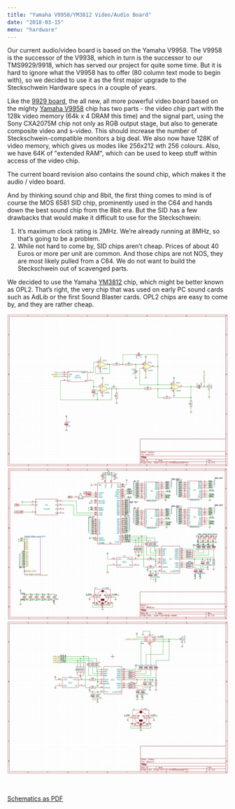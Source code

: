 ```yaml
---
title: "Yamaha V9958/YM3812 Video/Audio Board"
date: "2018-03-15"
menu: "hardware"
---
```


Our current audio/video board is based on the Yamaha V9958. The V9958 is the successor of the V9938, which in turn is the successor to our TMS9929/9918, which has served our project for quite some time. But it is hard to ignore what the V9958 has to offer (80 column text mode to begin with), so we decided to use it as the first major upgrade to the Steckschwein Hardware specs in a couple of years.

Like the [9929 board](http://steckschwein.de/hardware/tms9929-video-display-processor/), the all new, all more powerful video board based on the mighty [Yamaha V9958](https://www.msx.org/wiki/Yamaha_V9958) chip has two parts - the video chip part with the 128k video memory (64k x 4 DRAM this time) and the signal part, using the Sony CXA2075M chip not only as RGB output stage, but also to generate composite video and s-video. This should increase the number of Steckschwein-compatible monitors a big deal. We also now have 128K of video memory, which gives us modes like 256x212 wth 256 colours. Also, we have 64K of "extended RAM", which can be used to keep stuff within access of the video chip.

The current board revision also contains the sound chip, which makes it the audio / video board.

And by thinking sound chip and 8bit, the first thing comes to mind is of course the MOS 6581 SID chip, prominently used in the C64 and hands down the best sound chip from the 8bit era. But the SID has a few drawbacks that would make it difficult to use for the Steckschwein:

1. It’s maximum clock rating is 2MHz. We’re already running at 8MHz, so that’s going to be a problem.
2. While not hard to come by, SID chips aren’t cheap. Prices of about 40 Euros or more per unit are common. And those chips are not NOS, they are most likely pulled from a C64. We do not want to build the Steckschwein out of scavenged parts.

We decided to use the Yamaha [YM3812](https://en.wikipedia.org/wiki/Yamaha_YM3812) chip, which might be better known as OPL2. That’s right, the very chip that was used on early PC sound cards such as AdLib or the first Sound Blaster cards. OPL2 chips are easy to come by, and they are rather cheap.

![v9958 audio](images/v9958_audio.png)
![v9958 schematic](images/v9958_schematic.png)
![v9958 video](images/v9958_video.png)


 

[Schematics as PDF](/v9958.pdf)
